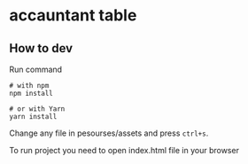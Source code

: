 accauntant table
=====================

## How to dev

Run command

```
# with npm
npm install

# or with Yarn
yarn install
```

Change any file in pesourses/assets and press `ctrl+s`.

To run project you need to open index.html file in your browser